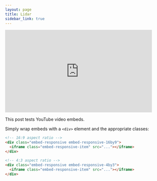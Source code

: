 ```yaml
---
layout: page
title: Lidar
sidebar_link: true
---
```


<div class="embed-responsive embed-responsive-16by9">
  <iframe width="480" height="270" src="https://www.youtube.com/embed/zcSqH6ZCmtU" frameborder="0" allow="autoplay; encrypted-media" allowfullscreen></iframe>
</div>

This post tests YouTube video embeds.

Simply wrap embeds with a `<div>` element and the appropriate classes:

```html
<!-- 16:9 aspect ratio -->
<div class="embed-responsive embed-responsive-16by9">
  <iframe class="embed-responsive-item" src="..."></iframe>
</div>

<!-- 4:3 aspect ratio -->
<div class="embed-responsive embed-responsive-4by3">
  <iframe class="embed-responsive-item" src="..."></iframe>
</div>
```




































